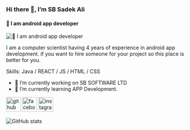 ### Hi there 👋,  I’m SB Sadek Ali
#### 👑 I am android app developer
![👑 I am android app developer](https://scontent.fcla2-2.fna.fbcdn.net/v/t39.30808-6/309970573_3358358134485490_7048400994447804223_n.jpg?_nc_cat=102&ccb=1-7&_nc_sid=cc71e4&_nc_eui2=AeF1U5FBIaY8YI3SkOoN-NNOTg9LsgKpgwxOD0uyAqmDDDj24HuGV9OLfZtehm3DmPMmcl9JE2pXKWrD-GkXiWOr&_nc_ohc=50woA4y1QvYQ7kNvgHmOKpQ&_nc_zt=23&_nc_ht=scontent.fcla2-2.fna&_nc_gid=A3ZcFtfpmHZ18lQRBfdiUq6&oh=00_AYBSV7JAItRazlQAa6id12qTwMLjsZT95uvwHbTV4w_gRQ&oe=6774ACE4)

I am a computer scientist having 4 years of experience in android app development. if you want to hire someone for your project so this place is better for you.

Skills: Java / REACT / JS / HTML / CSS

- 🔭 I’m currently working on SB SOFTWARE LTD 
- 🌱 I’m currently learning APP Development. 


[<img src='https://cdn.jsdelivr.net/npm/simple-icons@3.0.1/icons/github.svg' alt='github' height='40'>](https://github.com/SBSadek)  [<img src='https://cdn.jsdelivr.net/npm/simple-icons@3.0.1/icons/facebook.svg' alt='facebook' height='40'>](https://www.facebook.com/SBSadekali)  [<img src='https://cdn.jsdelivr.net/npm/simple-icons@3.0.1/icons/instagram.svg' alt='instagram' height='40'>](https://www.instagram.com/SBSadekali/)  

![GitHub stats](https://github-readme-stats.vercel.app/api?username=SBSadek&show_icons=true)  

